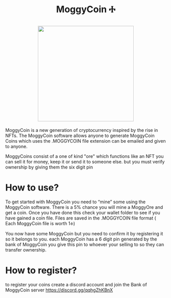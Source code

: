 <h1 align="center">
MoggyCoin Ⰰ  
<br/><br/>
<img src="https://raw.githubusercontent.com/squirrelcom/MoggyCoin/main/Moggycoinlogo.png" width="300"/>
</h1>

MoggyCoin is a new generation of cryptocurrency inspired by the rise in NFTs. The MoggyCoin software allows anyone to generate MoggyCoin Coins which uses the .MOGGYCOIN file extension can be emailed and given to anyone.

MoggyCoins consist of a one of kind "ore" which functions like an NFT you can sell it for money, keep it or send it to someone else. but you must verify ownership by giving them the six digit pin

<h1>
  How to use?
</h1>

To get started with MoggyCoin you need to “mine” some using the MoggyCoin software. There is a 5% chance you will mine a MoggyOre and get a coin. Once you have done this check your wallet folder to see if you have gained a coin file. Files are saved in the .MOGGYCOIN file format ( Each MoggyCoin file is worth 1Ⰰ)

You now have some MoggyCoin but you need to confirm it by registering it so it belongs to you. each MoggyCoin has a 6 digit pin generated by the bank of MoggyCoin you give this pin to whoever your selling to so they can transfer ownership.

<h1>
  How to register?
</h1>

to register your coins create a discord account and join the Bank of MoggyCoin server https://discord.gg/qqhgZhKBnX
